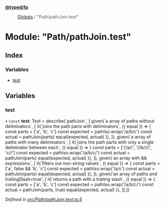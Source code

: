 **[@typed/fp](../README.md)**

> [Globals](../globals.md) / "Path/pathJoin.test"

# Module: "Path/pathJoin.test"

## Index

### Variables

* [test](_path_pathjoin_test_.md#test)

## Variables

### test

• `Const` **test**: Test = describe(\`pathJoin\`, [ given(\`a array of paths without deliminators\`, [ it(\`joins the path parts with deliminators\`, ({ equal }) => { const parts = ['a', 'b', 'c'] const expected = pathIso.wrap('/a/b/c') const actual = pathJoin(parts) equal(expected, actual) }), ]), given(\`a array of paths with many deliminators\`, [ it(\`joins the path parts with only a single deliminator between each\`, ({ equal }) => { const parts = ['//a//', '//b////', 'c//'] const expected = pathIso.wrap('/a/b/c/') const actual = pathJoin(parts) equal(expected, actual) }), ]), given(\`an array with && expressions\`, [ it(\`filters out non-string values\`, ({ equal }) => { const parts = ['a', false && 'b', 'c'] const expected = pathIso.wrap('/a/c') const actual = pathJoin(parts) equal(expected, actual) }), ]), given('an array of paths and trailingSlash=true', [ it(\`returns a path with a trailing slash\`, ({ equal }) => { const parts = ['a', 'b', 'c'] const expected = pathIso.wrap('/a/b/c/') const actual = pathJoin(parts, true) equal(expected, actual) }), ]),])

*Defined in [src/Path/pathJoin.test.ts:5](https://github.com/TylorS/typed-fp/blob/f129829/src/Path/pathJoin.test.ts#L5)*
